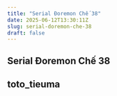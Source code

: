 ```yaml
---
title: "Serial Đoremon Chế 38"
date: 2025-06-12T13:30:11Z
slug: serial-doremon-che-38
draft: false
---
```


## Serial Đoremon Chế 38

## toto_tieuma

